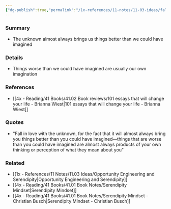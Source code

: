 ```yaml
---
{"dg-publish":true,"permalink":"/1x-references/11-notes/11-03-ideas/fall-in-love-with-the-unknown/","title":"permanent note","noteIcon":""}
---
```



### Summary
- The unknown almost always brings us things better than we could have imagined

### Details
- Things worse than we could have imagined are usually our own imagination

### References
- [[4x - Reading/41 Books/41.02 Book reviews/101 essays that will change your life - Brianna Wiest\|101 essays that will change your life - Brianna Wiest]]

### Quotes
- "Fall in love with the unknown, for the fact that it will almost always bring you things better than you could have imagined—things that are worse than you could have imagined are almost always products of your own thinking or perception of what they mean about you"

### Related
- [[1x - References/11 Notes/11.03 Ideas/Opportunity Engineering and Serendipity\|Opportunity Engineering and Serendipity]]
- [[4x - Reading/41 Books/41.01 Book Notes/Serendipity Mindset\|Serendipity Mindset]]
- [[4x - Reading/41 Books/41.01 Book Notes/Serendipity Mindset - Christian Busch\|Serendipity Mindset - Christian Busch]]